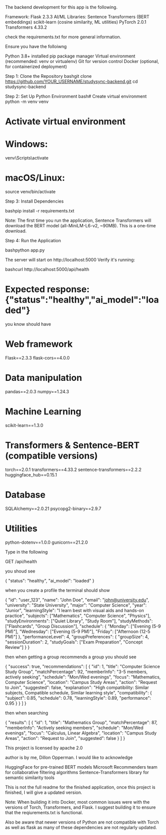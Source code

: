   The backend development for this app is the following.

Framework: Flask 2.3.3
AI/ML Libraries:
Sentence Transformers (BERT embeddings)
scikit-learn (cosine similarity, ML utilities)
PyTorch 2.0.1
Transformers 4.33.2

check the requirements.txt for more general information.

Ensure you have the folloiwng

Python 3.8+ installed
pip package manager
Virtual environment (recommended: venv or virtualenv)
Git for version control
Docker (optional, for containerized deployment)

Step 1: Clone the Repository
bashgit clone https://github.com/YOUR_USERNAME/studysync-backend.git
cd studysync-backend

Step 2: Set Up Python Environment
bash# Create virtual environment
python -m venv venv

# Activate virtual environment

# Windows:
venv\Scripts\activate

# macOS/Linux:
source venv/bin/activate

Step 3: Install Dependencies

bashpip install -r requirements.txt

Note: The first time you run the application, Sentence Transformers will download the BERT model (all-MiniLM-L6-v2, ~90MB). This is a one-time download.

Step 4: Run the Application

bashpython app.py

The server will start on http://localhost:5000
Verify it's running:

bashcurl http://localhost:5000/api/health

# Expected response: {"status":"healthy","ai_model":"loaded"}

you know should have

# Web framework
Flask==2.3.3
flask-cors==4.0.0

# Data manipulation
pandas==2.0.3
numpy==1.24.3

# Machine Learning
scikit-learn==1.3.0

# Transformers & Sentence-BERT (compatible versions)
torch==2.0.1
transformers==4.33.2
sentence-transformers==2.2.2
huggingface_hub==0.15.1

# Database
SQLAlchemy==2.0.21
psycopg2-binary==2.9.7

# Utilities
python-dotenv==1.0.0
gunicorn==21.2.0

Type in the following

GET /api/health

you shoud see

{
  "status": "healthy",
  "ai_model": "loaded"
}

when you create a profile the terminal should show

{
  "id": "user_123",
  "name": "John Doe",
  "email": "john@university.edu",
  "university": "State University",
  "major": "Computer Science",
  "year": "Junior",
  "learningStyle": "I learn best with visual aids and hands-on practice",
  "subjects": ["Mathematics", "Computer Science", "Physics"],
  "studyEnvironments": ["Quiet Library", "Study Room"],
  "studyMethods": ["Flashcards", "Group Discussion"],
  "schedule": {
    "Monday": ["Evening (5-9 PM)"],
    "Wednesday": ["Evening (5-9 PM)"],
    "Friday": ["Afternoon (12-5 PM)"]
  },
  "performanceLevel": 4,
  "groupPreferences": {
    "groupSize": 4,
    "sessionDuration": 2,
    "studyGoals": ["Exam Preparation", "Concept Review"]
  }
}

then when getting a group recommends a group you should see

{
  "success": true,
  "recommendations": [
    {
      "id": 1,
      "title": "Computer Science Study Group",
      "matchPercentage": 92,
      "memberInfo": "3-5 members, actively seeking",
      "schedule": "Mon/Wed evenings",
      "focus": "Mathematics, Computer Science",
      "location": "Campus Study Areas",
      "action": "Request to Join",
      "suggested": false,
      "explanation": "High compatibility: Similar subjects, Compatible schedule, Similar learning style",
      "compatibility": {
        "subject": 0.85,
        "schedule": 0.78,
        "learningStyle": 0.89,
        "performance": 0.95
      }
    }
  ]
}


then when searching

{
  "results": [
    {
      "id": 1,
      "title": "Mathematics Group",
      "matchPercentage": 87,
      "memberInfo": "Actively seeking members",
      "schedule": "Mon/Wed evenings",
      "focus": "Calculus, Linear Algebra",
      "location": "Campus Study Areas",
      "action": "Request to Join",
      "suggested": false
    }
  ]
}


This project is licensed by apache 2.0 

author is by me, Dillon Opperman. I would like to acknowledge 

HuggingFace for pre-trained BERT models
Microsoft Recommenders team for collaborative filtering algorithms
Sentence-Transformers library for semantic similarity tools

This is not the full readme for the finished application, once this project is finished, I will give a updated version. 

Note: When building it into Docker, most common issues were with the versions of Torch, Transformers, and Flask. I suggest building it to ensure that the reqiurements.txt is functional.

Also be aware that newer versions of Python are not compatible with Torch as well as flask as many of these dependencies are not regularly updated. 


